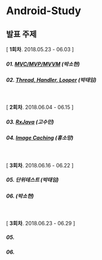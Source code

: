 # Android-Study



## 발표 주제

[ **1회차**. 2018.05.23 - 06.03 ]

##### 01. [MVC/MVP/MVVM](study/week1/android-architecture-pattern.md) (박소현)

##### 02. [Thread, Handler, Looper](study/week1/Thread%20%2C%20Handler%20%2C%20Looper.md)  (박태임)

<br />

[ **2회차**. 2018.06.04 - 06.15 ]

##### 03. [RxJava](study/week2/RxJava.md) (고수민)

##### 04. [Image Caching](study/week2/android%20Image%20Caching.md) (홍소망)

<br />

[ **3회차**. 2018.06.16 - 06.22 ]

##### 05. 단위테스트 (박태임)

##### 06.   (박소현)

<br />

[ **3회차**. 2018.06.23 - 06.29 ]

##### 05. 

##### 06. 
